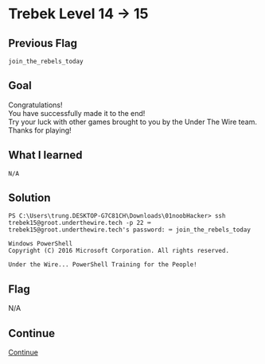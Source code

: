 # Trebek Level 14 → 15

## Previous Flag
```
join_the_rebels_today
```

## Goal
Congratulations!<br>
You have successfully made it to the end!<br>
Try your luck with other games brought to you by the Under The Wire team.<br>
Thanks for playing!

## What I learned
```
N/A
```

## Solution
```
PS C:\Users\trung.DESKTOP-G7C81CH\Downloads\01noobHacker> ssh trebek15@groot.underthewire.tech -p 22 ⌨️
trebek15@groot.underthewire.tech's password: ⌨️ join_the_rebels_today

Windows PowerShell 
Copyright (C) 2016 Microsoft Corporation. All rights reserved.

Under the Wire... PowerShell Training for the People!
```

## Flag
N/A

## Continue
[Continue](./Trebek1415.md)